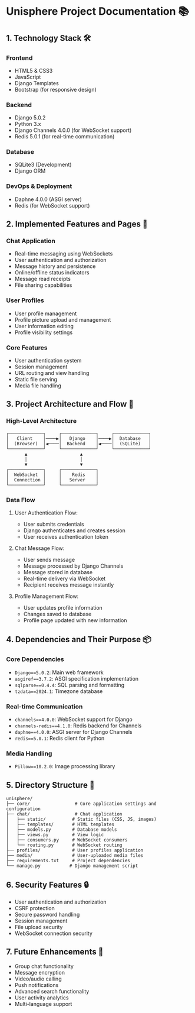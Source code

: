 # Unisphere Project Documentation 📚

## 1. Technology Stack 🛠️

### Frontend
- HTML5 & CSS3
- JavaScript
- Django Templates
- Bootstrap (for responsive design)

### Backend
- Django 5.0.2
- Python 3.x
- Django Channels 4.0.0 (for WebSocket support)
- Redis 5.0.1 (for real-time communication)

### Database
- SQLite3 (Development)
- Django ORM

### DevOps & Deployment
- Daphne 4.0.0 (ASGI server)
- Redis (for WebSocket support)

## 2. Implemented Features and Pages 🚀

### Chat Application
- Real-time messaging using WebSockets
- User authentication and authorization
- Message history and persistence
- Online/offline status indicators
- Message read receipts
- File sharing capabilities

### User Profiles
- User profile management
- Profile picture upload and management
- User information editing
- Profile visibility settings

### Core Features
- User authentication system
- Session management
- URL routing and view handling
- Static file serving
- Media file handling

## 3. Project Architecture and Flow 🔄

### High-Level Architecture
```
┌─────────────┐     ┌─────────────┐     ┌─────────────┐
│   Client    │────▶│   Django    │────▶│  Database   │
│  (Browser)  │◀────│  Backend    │◀────│  (SQLite)   │
└─────────────┘     └─────────────┘     └─────────────┘
       ▲                    ▲
       │                    │
       ▼                    ▼
┌─────────────┐     ┌─────────────┐
│  WebSocket  │     │    Redis    │
│  Connection │     │   Server    │
└─────────────┘     └─────────────┘
```

### Data Flow
1. User Authentication Flow:
   - User submits credentials
   - Django authenticates and creates session
   - User receives authentication token

2. Chat Message Flow:
   - User sends message
   - Message processed by Django Channels
   - Message stored in database
   - Real-time delivery via WebSocket
   - Recipient receives message instantly

3. Profile Management Flow:
   - User updates profile information
   - Changes saved to database
   - Profile page updated with new information

## 4. Dependencies and Their Purpose 📦

### Core Dependencies
- `Django==5.0.2`: Main web framework
- `asgiref==3.7.2`: ASGI specification implementation
- `sqlparse==0.4.4`: SQL parsing and formatting
- `tzdata==2024.1`: Timezone database

### Real-time Communication
- `channels==4.0.0`: WebSocket support for Django
- `channels-redis==4.1.0`: Redis backend for Channels
- `daphne==4.0.0`: ASGI server for Django Channels
- `redis==5.0.1`: Redis client for Python

### Media Handling
- `Pillow==10.2.0`: Image processing library

## 5. Directory Structure 📁

```
unisphere/
├── core/                 # Core application settings and configuration
├── chat/                 # Chat application
│   ├── static/          # Static files (CSS, JS, images)
│   ├── templates/       # HTML templates
│   ├── models.py        # Database models
│   ├── views.py         # View logic
│   ├── consumers.py     # WebSocket consumers
│   └── routing.py       # WebSocket routing
├── profiles/            # User profiles application
├── media/               # User-uploaded media files
├── requirements.txt     # Project dependencies
└── manage.py           # Django management script
```

## 6. Security Features 🔒

- User authentication and authorization
- CSRF protection
- Secure password handling
- Session management
- File upload security
- WebSocket connection security

## 7. Future Enhancements 🚀

- Group chat functionality
- Message encryption
- Video/audio calling
- Push notifications
- Advanced search functionality
- User activity analytics
- Multi-language support 
